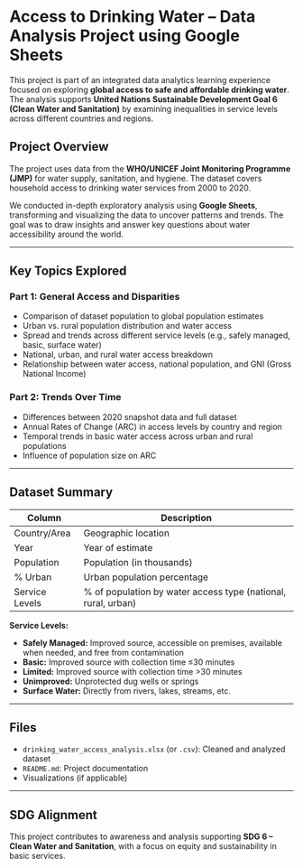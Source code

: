 # Access to Drinking Water – Data Analysis Project using Google Sheets

This project is part of an integrated data analytics learning experience focused on exploring **global access to safe and affordable drinking water**. The analysis supports **United Nations Sustainable Development Goal 6 (Clean Water and Sanitation)** by examining inequalities in service levels across different countries and regions.

## Project Overview

The project uses data from the **WHO/UNICEF Joint Monitoring Programme (JMP)** for water supply, sanitation, and hygiene. The dataset covers household access to drinking water services from 2000 to 2020.

We conducted in-depth exploratory analysis using **Google Sheets**, transforming and visualizing the data to uncover patterns and trends. The goal was to draw insights and answer key questions about water accessibility around the world.

---

## Key Topics Explored

### Part 1: General Access and Disparities
- Comparison of dataset population to global population estimates
- Urban vs. rural population distribution and water access
- Spread and trends across different service levels (e.g., safely managed, basic, surface water)
- National, urban, and rural water access breakdown
- Relationship between water access, national population, and GNI (Gross National Income)

### Part 2: Trends Over Time
- Differences between 2020 snapshot data and full dataset
- Annual Rates of Change (ARC) in access levels by country and region
- Temporal trends in basic water access across urban and rural populations
- Influence of population size on ARC

---

## Dataset Summary

| Column         | Description |
|----------------|-------------|
| Country/Area   | Geographic location |
| Year           | Year of estimate |
| Population     | Population (in thousands) |
| % Urban        | Urban population percentage |
| Service Levels | % of population by water access type (national, rural, urban) |

**Service Levels:**
- **Safely Managed:** Improved source, accessible on premises, available when needed, and free from contamination
- **Basic:** Improved source with collection time ≤30 minutes
- **Limited:** Improved source with collection time >30 minutes
- **Unimproved:** Unprotected dug wells or springs
- **Surface Water:** Directly from rivers, lakes, streams, etc.

---

## Files
- `drinking_water_access_analysis.xlsx` (or `.csv`): Cleaned and analyzed dataset
- `README.md`: Project documentation
- Visualizations (if applicable)

---

## SDG Alignment

This project contributes to awareness and analysis supporting **SDG 6 – Clean Water and Sanitation**, with a focus on equity and sustainability in basic services.

